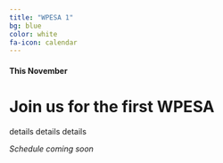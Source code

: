 ```yaml
---
title: "WPESA 1"
bg: blue
color: white
fa-icon: calendar
---
```


#### This November

# Join us for the first WPESA

details details details

*Schedule coming soon*
